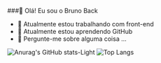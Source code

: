###👋 Olá! Eu sou o Bruno Back

- 🔭 Atualmente estou trabalhando com front-end
- 🌱 Atualmente estou aprendendo GitHub
- 💬 Pergunte-me sobre alguma coisa ...


![Anurag's GitHub stats-Light](https://github-readme-stats.vercel.app/api?username=brunoback&show_icons=true&theme=default#gh-light-mode-only)
![Top Langs](https://github-readme-stats.vercel.app/api/top-langs/?username=brunoback)

